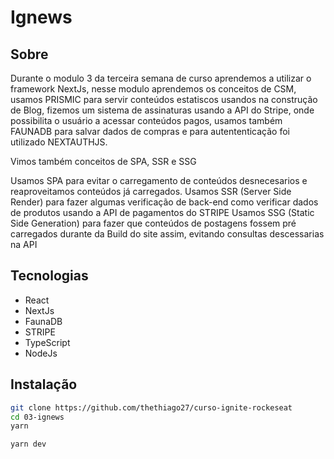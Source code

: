 <h1 aling="center">Ignews</h1>

## Sobre
Durante o modulo 3 da terceira semana de curso aprendemos a utilizar o framework NextJs, nesse modulo aprendemos os conceitos de CSM, usamos PRISMIC para servir conteúdos estatiscos usandos na construção de Blog, fizemos um sistema de assinaturas usando a API do Stripe, onde possibilita o usuário a acessar conteúdos pagos, usamos também FAUNADB para salvar dados de compras e para autententicação foi utilizado NEXTAUTHJS.

Vimos também conceitos de SPA, SSR e SSG

Usamos SPA para evitar o carregamento de conteúdos desnecesarios e reaproveitamos conteúdos já carregados.
Usamos SSR (Server Side Render) para fazer algumas verificação de back-end como verificar dados de produtos usando a API de pagamentos do STRIPE
Usamos SSG (Static Side Generation) para fazer que conteúdos de postagens fossem pré carregados durante da Build do site assim, evitando consultas descessarias na API

## Tecnologias

- React
- NextJs
- FaunaDB
- STRIPE
- TypeScript
- NodeJs

## Instalação
```bash
git clone https://github.com/thethiago27/curso-ignite-rockeseat
cd 03-ignews
yarn

yarn dev
```
